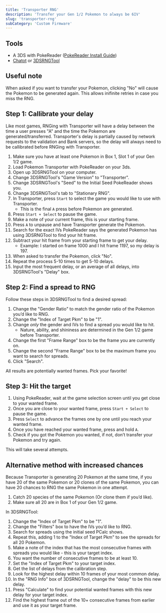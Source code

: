 ```yaml
---
title: 'Transporter RNG'
description: 'Transfer your Gen 1/2 Pokemon to always be 6IV'
slug: 'transporter-rng'
subCategory: 'Custom Firmware'
---
```


## Tools

- A 3DS with PokeReader ([PokeReader Install Guide](https://www.pokemonrng.com/install-pokereader))
- [Chatot](https://chatot.pokemonrng.com/#/gen6/transporter) or [3DSRNGTool](https://github.com/wwwwwwzx/3DSRNGTool/releases)

## Useful note

When asked if you want to transfer your Pokemon, clicking "No" will cause the Pokemon to be generated again. This allows inifinite retries in case you miss the RNG.

## Step 1: Callibrate your delay

Like most games, RNGing with Transporter will have a delay between the time a user presses "A" and the time the Pokemon are generated/transferred. Transporter's delay is partially caused by network requests to the validation and Bank servers, so the delay will always need to be callibrated before RNGing with Transporter.

1. Make sure you have at least one Pokemon in Box 1, Slot 1 of your Gen 1/2 game.
1. Load Pokemon Transporter with PokeReader on your 3ds.
1. Open up 3DSRNGTool on your computer.
1. Change 3DSRNGTool's "Game Version" to "Transporter".
1. Change 3DSRNGTool's "Seed" to the Initial Seed PokeReader shows you.
1. Change 3DSRNGTool's tab to "Stationary RNG".
1. In Transporter, press `Start` to select the game you would like to use with Transporter.
   - This is the final `A` press before Pokemon are generated.
1. Press `Start + Select` to pause the game.
1. Make a note of your current frame, this is your starting frame.
1. Press `A` to unpause and have Transporter generate the Pokemon.
1. Search for the exact IVs PokeReader says the generated Pokemon has using 3DSRNGTool to find your hit frame.
1. Subtract your hit frame from your starting frame to get your delay.
   - Example: I started on frame 1000 and I hit frame 1197, so my delay is 197.
1. When asked to transfer the Pokemon, click "No".
1. Repeat the process 5-10 times to get 5-10 delays.
1. Input the most frequent delay, or an average of all delays, into 3DSRNGTool's "Delay" box.

## Step 2: Find a spread to RNG

Follow these steps in 3DSRNGTool to find a desired spread:

1. Change the "Gender Ratio" to match the gender ratio of the Pokemon you’d like to RNG.
1. Change the "Index of Target Pkm" to be "1".
1. Change _only_ the gender and IVs to find a spread you would like to hit.
   - Nature, ability, and shininess are determined in the Gen 1/2 game before Transporter.
1. Change the first "Frame Range" box to be the frame you are currently on.
1. Change the second "Frame Range" box to be the maximum frame you want to search for spreads.
1. Click "Search".

All results are potentially wanted frames. Pick your favorite!

## Step 3: Hit the target

1. Using PokeReader, wait at the game selection screen until you get close to your wanted frame.
1. Once you are close to your wanted frame, press `Start + Select` to pause the game.
1. Press `Select` to advance the frames one by one until you reach your wanted frame.
1. Once you have reached your wanted frame, press and hold `A`.
1. Check if you got the Pokemon you wanted, if not, don’t transfer your Pokemon and try again.

This will take several attempts.

## Alternative method with increased chances

Because Transporter is generating 20 Pokemon at the same time, if you have 20 of the same Pokemon or 20 clones of the same Pokemon, you can have 20 chances to RNG the same Pokemon in one attempt.

1. Catch 20 species of the same Pokemon (Or clone them if you’d like).
1. Make sure all 20 are in Box 1 of your Gen 1/2 game.

In 3DSRNGTool:

1. Change the "Index of Target Pkm" to be "1".
1. Change the "Filters" box to have the IVs you’d like to RNG.
1. Search for spreads using the initial seed PCalc shows.
1. Repeat this, adding 1 to the "Index of Target Pkm" to see the spreads for all 20 Pokemon.
1. Make a note of the index that has the most consecutive frames with spreads you would like - this is your target index.
1. You want the number of consecutive frames to be at least 10.
1. Set the "Index of Target Pkm" to your target index.
1. Get the list of delays from the calibration step.
1. Look for the highest delay within 10 frames of your most common delay.
1. In the "RNG Info" box of 3DSRNGTool, change the "delay" to be this new delay.
1. Press "Calculate" to find your potential wanted frames with this new delay for your target index.
1. Find the highest frame out of the 10+ consecutive frames from earlier and use it as your target frame.
